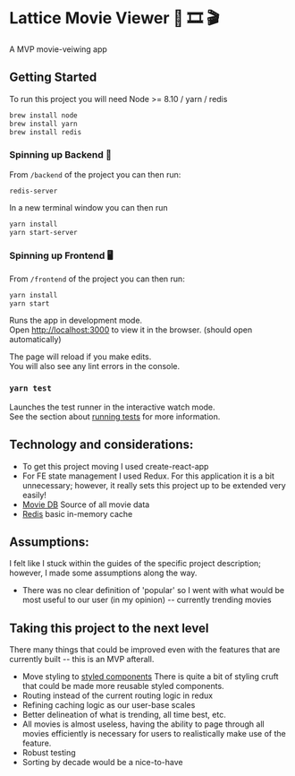 # Lattice Movie Viewer :movie_camera: :film_strip: :clapper:

A MVP movie-veiwing app

## Getting Started

To run this project you will need Node >= 8.10 / yarn / redis

```bash
brew install node
brew install yarn
brew install redis
```

### Spinning up Backend :rocket:

From `/backend` of the project you can then run:

```
redis-server
```

In a new terminal window you can then run

```bash
yarn install
yarn start-server
```

### Spinning up Frontend :desktop_computer:

From `/frontend` of the project you can then run:

```bash
yarn install
yarn start
```

Runs the app in development mode.<br />
Open [http://localhost:3000](http://localhost:3000) to view it in the browser. (should open automatically)

The page will reload if you make edits.<br />
You will also see any lint errors in the console.

### `yarn test`

Launches the test runner in the interactive watch mode.<br />
See the section about [running tests](https://facebook.github.io/create-react-app/docs/running-tests) for more information.

## Technology and considerations:

- To get this project moving I used create-react-app
- For FE state management I used Redux. For this application it is a bit unnecessary; however,
  it really sets this project up to be extended very easily!
- [Movie DB](https://developers.themoviedb.org/3/getting-started "Movie DB") Source of all movie data
- [Redis](https://redislabs.com/redis-enterprise/use-cases/caching/ "Redis") basic in-memory cache

## Assumptions:

I felt like I stuck within the guides of the specific project description; however, I made some assumptions
along the way.

- There was no clear definition of 'popular' so I went with what would be most useful to our user (in my opinion) -- currently trending movies

## Taking this project to the next level

There many things that could be improved even with the features that are currently built -- this is an MVP afterall.

- Move styling to [styled components](https://styled-components.com/ "Styled Components") There is quite a bit of styling cruft that could be made more reusable styled components.
- Routing instead of the current routing logic in redux
- Refining caching logic as our user-base scales
- Better delineation of what is trending, all time best, etc.
- All movies is almost useless, having the ability to page through all movies efficiently is necessary for users to realistically make use of the feature.
- Robust testing
- Sorting by decade would be a nice-to-have
